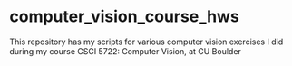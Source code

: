 # computer_vision_course_hws
This repository has my scripts for various computer vision exercises I did during my course CSCI 5722: Computer Vision, at CU Boulder
